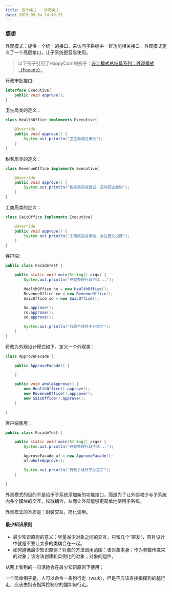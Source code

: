 ```yaml
---
title: 设计模式 - 外观模式
date: 2019-05-04 14:40:27
---
```


### 感想 ###

外观模式：提供一个统一的接口，来访问子系统中一群功能相关接口。外观模式定义了一个高层接口，让子系统更容易使用。

> 以下例子引用了HappyCorn的例子：[设计模式总结篇系列：外观模式（Facade）](https://www.cnblogs.com/lwbqqyumidi/p/3754251.html)

行政审批接口:

```java
interface Executive{
    public void approve();
}
```

卫生局类的定义：
```java
class HealthOffice implements Executive{

    @Override
    public void approve() {
        System.out.println("卫生局通过审批");
    }
}
```

税务局类的定义：
```java
class RevenueOffice implements Executive{

    @Override
    public void approve() {
        System.out.println("税务局完成登记，定时回去收税");
    }
}
```

工商局类的定义：
```java
class SaicOffice implements Executive{

    @Override
    public void approve() {
        System.out.println("工商局完成审核，办法营业执照");
    }
}
```

客户端:
```java
public class FacadeTest {

    public static void main(String[] args) {
        System.out.println("开始办理行政手续...");

        HealthOffice ho = new HealthOffice();
        RevenueOffice ro = new RevenueOffice();
        SaicOffice so = new SaicOffice();

        ho.approve();
        ro.approve();
        so.approve();

        System.out.println("行政手续终于办完了");
    }
}
```

将改为外观设计模式如下，定义一个外观类：
```java
class ApproveFacade {

    public ApproveFacade() {

    }

    public void wholeApprove() {
        new HealthOffice().approve();
        new RevenueOffice().approve();
        new SaicOffice().approve();
    }

}
```

客户端使用：
```java
public class FacadeTest {

    public static void main(String[] args) {
        System.out.println("开始办理行政手续...");

        ApproveFacade af = new ApproveFacade();
        af.wholeApprove();

        System.out.println("行政手续终于办完了");
    }

}
```

外观模式的目的不是给予子系统添加新的功能接口，而是为了让外部减少与子系统内多个模块的交互，松散耦合，从而让外部能够更简单地使用子系统。

外观模式的本质是：封装交互，简化调用。

#### 最少知识原则

- 最少知识原则的意义：尽量减少对象之间的交互，只留几个“密友”，项目设计中就是不要让太多的类耦合在一起。
- 如何遵循最少知识原则？对象的方法调用范围：该对象本身；作为参数传进来的对象；该方法创建和实例化的对象；对象的组件。

从网上看到的一句话适合在最少知识原则下使用：

一个简单例子是，人可以命令一条狗行走（walk），但是不应该直接指挥狗的腿行走，应该由狗去指挥控制它的腿如何行走。

